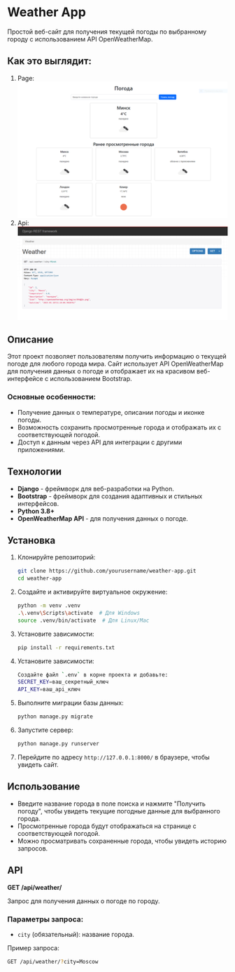 # Weather App
Простой веб-сайт для получения текущей погоды по выбранному городу с использованием API OpenWeatherMap.

## Как это выглядит:

1) Page: ![img.png](img.png)
2) Api: ![img_1.png](img_1.png)


## Описание

Этот проект позволяет пользователям получить информацию о текущей погоде для любого города мира. Сайт использует API
OpenWeatherMap для получения данных о погоде и отображает их на красивом веб-интерфейсе с использованием Bootstrap.

### Основные особенности:

- Получение данных о температуре, описании погоды и иконке погоды.
- Возможность сохранить просмотренные города и отображать их с соответствующей погодой.
- Доступ к данным через API для интеграции с другими приложениями.

## Технологии

- **Django** - фреймворк для веб-разработки на Python.
- **Bootstrap** - фреймворк для создания адаптивных и стильных интерфейсов.
- **Python 3.8+**
- **OpenWeatherMap API** - для получения данных о погоде.

## Установка

1. Клонируйте репозиторий:

    ```bash
    git clone https://github.com/yourusername/weather-app.git
    cd weather-app
    ```

2. Создайте и активируйте виртуальное окружение:

    ```bash
    python -m venv .venv
    .\.venv\Scripts\activate  # Для Windows
    source .venv/bin/activate  # Для Linux/Mac
    ```

3. Установите зависимости:

    ```bash
    pip install -r requirements.txt
    ```
   
4. Установите зависимости:

    ```bash
   Создайте файл `.env` в корне проекта и добавьте:
   SECRET_KEY=ваш_секретный_ключ
   API_KEY=ваш_api_ключ
    ```

5. Выполните миграции базы данных:

    ```bash
    python manage.py migrate
    ```

6. Запустите сервер:

    ```bash
    python manage.py runserver
    ```

7. Перейдите по адресу `http://127.0.0.1:8000/` в браузере, чтобы увидеть сайт.

## Использование

- Введите название города в поле поиска и нажмите "Получить погоду", чтобы увидеть текущие погодные данные для
  выбранного города.
- Просмотренные города будут отображаться на странице с соответствующей погодой.
- Можно просматривать сохраненные города, чтобы увидеть историю запросов.

## API

**GET /api/weather/**

Запрос для получения данных о погоде по городу.

### Параметры запроса:

- `city` (обязательный): название города.

Пример запроса:

```bash
GET /api/weather/?city=Moscow
